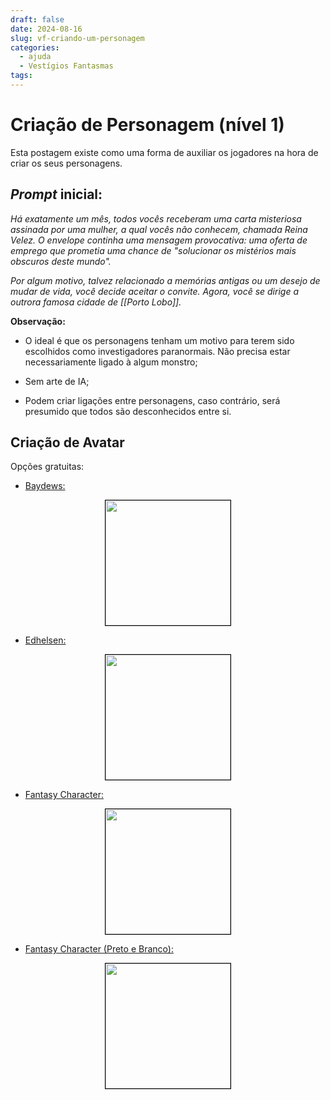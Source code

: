 ```yaml
---
draft: false
date: 2024-08-16
slug: vf-criando-um-personagem
categories:
  - ajuda
  - Vestígios Fantasmas
tags:
---
```



# Criação de Personagem (nível 1)

Esta postagem existe como uma forma de auxiliar os jogadores na hora de criar os seus personagens.

<!-- more -->

## *Prompt* inicial:

*Há exatamente um mês, todos vocês receberam uma carta misteriosa assinada por uma mulher, a qual vocês não conhecem, chamada Reina Velez. O envelope continha uma mensagem provocativa: uma oferta de emprego que prometia uma chance de "solucionar os mistérios mais obscuros deste mundo".*

*Por algum motivo, talvez relacionado a memórias antigas ou um desejo de mudar de vida, você decide aceitar o convite. Agora, você se dirige a outrora famosa cidade de [[Porto Lobo]].*

**Observação:**

- O ideal é que os personagens tenham um motivo para terem sido escolhidos como investigadores paranormais. Não precisa estar necessariamente ligado à algum monstro;

- Sem arte de IA;

- Podem criar ligações entre personagens, caso contrário, será presumido que todos são desconhecidos entre si.

## Criação de Avatar

Opções gratuitas:

- [Baydews:](https://picrew.me/en/image_maker/582810)

<div style="text-align: center;">
<img src="https://i.imgur.com/Wx4XHDW.png" width="200" style="border: 1px solid black;">
</div>

- [Edhelsen:](https://picrew.me/en/image_maker/1290570)

<div style="text-align: center;">
<img src="https://i.imgur.com/hnTPhBp.png" width="200" style="border: 1px solid black;">
</div>

- [Fantasy Character:](https://picrew.me/en/image_maker/683306)

<div style="text-align: center;">
<img src="https://i.imgur.com/NAef3yL.png" width="200" style="border: 1px solid black;">
</div>

- [Fantasy Character (Preto e Branco):](https://meiker.io/play/12206/online.html)

<div style="text-align: center;">
<img src="https://i.imgur.com/o3qOQxG.png" width="200" style="border: 1px solid black;">
</div>
